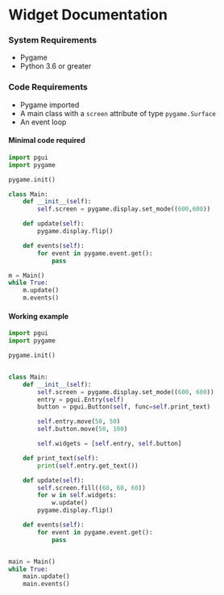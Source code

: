 # Widget Documentation

### System Requirements

* Pygame
* Python 3.6 or greater

### Code Requirements

* Pygame imported
* A main class with a `screen` attribute of type `pygame.Surface`
* An event loop

#### Minimal code required
```python
import pgui
import pygame

pygame.init()

class Main:
	def __init__(self):
		self.screen = pygame.display.set_mode((600,600))

	def update(self):
		pygame.display.flip()

	def events(self):
		for event in pygame.event.get():
			pass

m = Main()
while True:
	m.update()
	m.events()
```


#### Working example
```python
import pgui
import pygame

pygame.init()


class Main:
	def __init__(self):
		self.screen = pygame.display.set_mode((600, 600))
		entry = pgui.Entry(self)
		button = pgui.Button(self, func=self.print_text)

		self.entry.move(50, 50)
		self.button.move(50, 100)

		self.widgets = [self.entry, self.button]

	def print_text(self):
		print(self.entry.get_text())

	def update(self):
		self.screen.fill((60, 60, 60))
		for w in self.widgets:
			w.update()
		pygame.display.flip()

	def events(self):
		for event in pygame.event.get():
			pass


main = Main()
while True:
	main.update()
	main.events()
```
